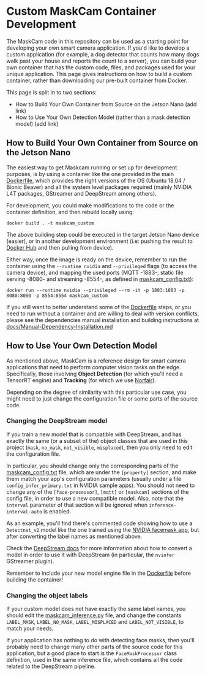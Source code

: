 # Custom MaskCam Container Development
The MaskCam code in this repository can be used as a starting point for developing your own smart camera application. If you'd like to develop a custom application (for example, a dog detector that counts how many dogs walk past your house and reports the count to a server), you can build your own container that has the custom code, files, and packages used for your unique application. This page gives instructions on how to build a custom container, rather than downloading our pre-built container from Docker. 

This page is split in to two sections:
- How to Build Your Own Container from Source on the Jetson Nano (add link)
- How to Use Your Own Detection Model (rather than a mask detection model) (add link)

## How to Build Your Own Container from Source on the Jetson Nano
The easiest way to get Maskcam running or set up for development purposes, is by using a container like the one provided in the main [Dockerfile](Dockerfile), which provides the right versions of the OS (Ubuntu 18.04 / Bionic Beaver) and all the system level packages required (mainly NVIDIA L4T packages, GStreamer and DeepStream among others).

For development, you could make modifications to the code or the container definition, and then rebuild locally using:
```
docker build . -t maskcam_custom
```

The above building step could be executed in the target Jetson Nano device (easier), or in another development environment (i.e: pushing the result to [Docker Hub](https://hub.docker.com/) and then pulling from device).

Either way, once the image is ready on the device, remember to run the container using the `--runtime nvidia` and `--privileged` flags (to access the camera device), and mapping the used ports (MQTT -1883-, static file serving -8080- and streaming -8554-, as defined in [maskcam_config.txt](maskcam_config.txt)):
```
docker run --runtime nvidia --privileged --rm -it -p 1883:1883 -p 8080:8080 -p 8554:8554 maskcam_custom
```

If you still want to better understand some of the [Dockerfile](Dockerfile) steps, or you need to run without a container and are willing to deal with version conflicts, please see the dependencies manual installation and building instructions at [docs/Manual-Dependency-Installation.md](docs/Manual-Dependencies-Installation.md)

## How to Use Your Own Detection Model
As mentioned above, MaskCam is a reference design for smart camera applications that need to perform computer vision tasks on the edge. Specifically, those involving **Object Detection** (for which you'll need a TensorRT engine) and **Tracking** (for which we use [Norfair](https://github.com/tryolabs/norfair)).

Depending on the degree of similarity with this particular use case, you might need to just change the configuration file or some parts of the source code.

### Changing the DeepStream model
If you train a new model that is compatible with DeepStream, and has exactly the same (or a subset of the) object classes that are used in this project (`mask`, `no_mask`, `not_visible`, `misplaced`), then you only need to edit the configuration file.

In particular, you should change only the corresponding parts of the [maskcam_config.txt](maskcam_config.txt) file, which are under the `[property]` section, and make them match your app's configuration parameters (usually under a file `config_infer_primary.txt` in NVIDIA sample apps). You should not need to change any of the `[face-processor]`, `[mqtt]` or `[maskcam]` sections of the config file, in order to use a new compatible model. Also, note that the `interval` parameter of that section will be ignored when `inference-interval-auto` is enabled.

As an example, you'll find there's commented code showing how to use a `Detectnet_v2` model like the one trained using the [NVIDIA facemask app](https://github.com/NVIDIA-AI-IOT/face-mask-detection), but after converting the label names as mentioned above.

Check the [DeepStream docs](https://docs.nvidia.com/metropolis/deepstream/dev-guide/text/DS_using_custom_model.html) for more information about how to convert a model in order to use it with DeepStream (in particular, the `nvinfer` GStreamer plugin).

Remember to include your new model engine file in the [Dockerfile](Dockerfile) before building the container!

### Changing the object labels
If your custom model does not have exactly the same label names, you should edit the [maskcam_inference.py](maskcam/maskcam_inference.py) file, and change the constants `LABEL_MASK`, `LABEL_NO_MASK`, `LABEL_MISPLACED` and `LABEL_NOT_VISIBLE`, to match your needs.

If your application has nothing to do with detecting face masks, then you'll probably need to change many other parts of the source code for this application, but a good place to start is the `FaceMaskProcessor` class definition, used in the same inference file, which contains all the code related to the DeepStream pipeline.
